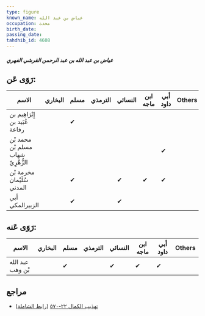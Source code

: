 ```yaml
---
type: figure
known_name: عياض بن عبد الله
occupation: محدث
birth_date:
passing_date:
tahdhib_id: 4608
---
```

##### عياض بن عبد الله بن عبد الرحمن القرشي الفهري

## رَوَى عَن:
| الاسم                              | البخاري | مسلم | الترمذي | النسائي | ابن ماجه | أبي داود | Others |
| ---------------------------------- | ------- | ---- | ------- | ------- | -------- | -------- | ------ |
| إِبْرَاهِيم بن عُبَيد بن رفاعة     |         | ✔    |         |         |          |          |        |
| محمد بْن مسلم بْن شهاب الزُّهْرِيّ |         |      |         |         |          | ✔        |        |
| مخرمة بْن سُلَيْمان المدني         |         | ✔    |         | ✔       | ✔        | ✔        |        |
| أبي الزبيرالمكي                    |         | ✔    |         | ✔       |          |          |        |
## رَوَى عَنه:
| الاسم            | البخاري | مسلم | الترمذي | النسائي | ابن ماجه | أبي داود | Others |
| ---------------- | ------- | ---- | ------- | ------- | -------- | -------- | ------ |
| عبد الله بْن وهب |         | ✔    |         | ✔       | ✔        | ✔        |        |
## مراجع
- [تهذيب الكمال ٢٢-٥٧٠](obsidian://open?vault=Tahdhib-al-Kamal&file=Figures/٤٦٠٨-عياض%20بن%20عبد%20الله%20بن%20عبد%20الرحمن%20القرشي%20الفهري) ([رابط الشاملة](https://shamela.ws/book/3722/11823))